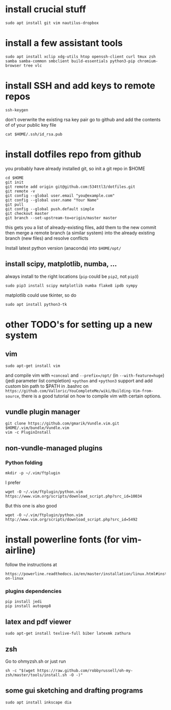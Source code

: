 # install crucial stuff
```
sudo apt install git vim nautilus-dropbox
```

# install a few assistant tools
```
sudo apt install xclip xdg-utils htop openssh-client curl tmux zsh samba samba-common smbclient build-essentials python3-pip chromium-browser tree vlc

```
# install SSH and add keys to remote repos
```
ssh-keygen
```
don't overwrite the existing rsa key pair
go to github and add the contents of of your public key file
```
cat $HOME/.ssh/id_rsa.pub
```

# install dotfiles repo from github
you probably have already installed git, so init a git repo in $HOME
```
cd $HOME
git init
git remote add origin git@github.com:534ttl3/dotfiles.git
git remote -v
git config --global user.email "you@example.com"
git config --global user.name "Your Name"
git pull
git config --global push.default simple
git checkout master
git branch --set-upstream-to=origin/master master
```

this gets you a list of already-existing files, add them to the new commit 
then merge a remote branch (a similar system) into 
the already existing branch (new files) and resolve conflicts

 
Install latest python version (anaconda) into `$HOME/opt/`

## install scipy, matplotlib, numba, ...
always install to the right locations (`pip` could be `pip2`, not `pip3`)
```
sudo pip3 install scipy matplotlib numba flake8 ipdb sympy
```
matplotlib could use tkinter, so do
```
sudo apt install python3-tk
```

# other TODO's for setting up a new system

## vim 
```
sudo apt-get install vim
```
and compile vim with `+conceal` and `--prefix=/opt/` (in `--with-feature=huge`) (jedi parameter list completion) `+python` and `+python3` 
support and add custom bin path to $PATH in .bashrc
on `https://github.com/Valloric/YouCompleteMe/wiki/Building-Vim-from-source`,
there is a good tutorial on how to compile vim with certain options.

## vundle plugin manager
```
git clone https://github.com/gmarik/Vundle.vim.git $HOME/.vim/bundle/Vundle.vim
vim -c PluginInstall
```

## non-vundle-managed plugins
### Python folding
```
mkdir -p ~/.vim/ftplugin
```
I prefer
```
wget -O ~/.vim/ftplugin/python.vim https://www.vim.org/scripts/download_script.php?src_id=10034
``` 
But this one is also good
```
wget -O ~/.vim/ftplugin/python.vim http://www.vim.org/scripts/download_script.php?src_id=5492
```

# install powerline fonts (for vim-airline)
follow the instructions at 
```
https://powerline.readthedocs.io/en/master/installation/linux.html#installation-on-linux
```

### plugins dependencies
```
pip install jedi
pip install autopep8
```

## latex and pdf viewer
```
sudo apt-get install texlive-full biber latexmk zathura
```

## zsh
Go to ohmyzsh.sh or just run
```
sh -c "$(wget https://raw.github.com/robbyrussell/oh-my-zsh/master/tools/install.sh -O -)"
```

## some gui sketching and drafting programs
```
sudo apt install inkscape dia
```
